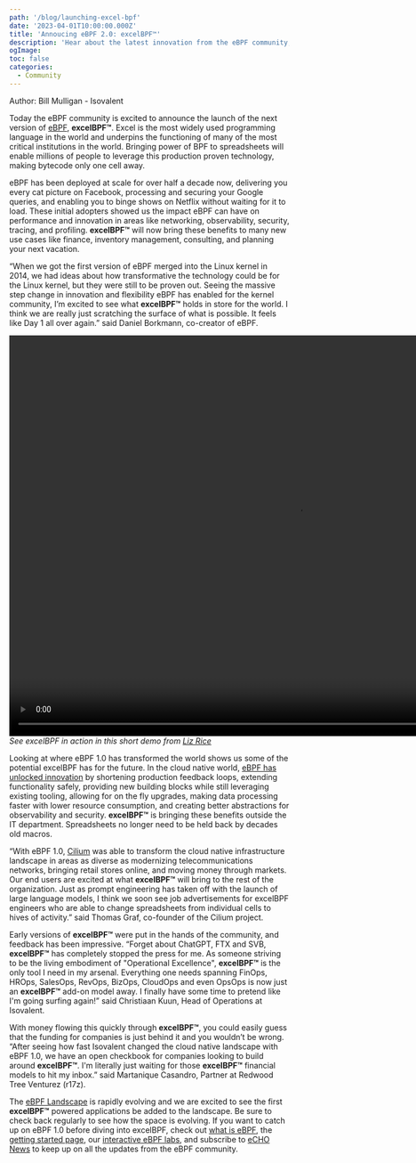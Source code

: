 ```yaml
---
path: '/blog/launching-excel-bpf'
date: '2023-04-01T10:00:00.000Z'
title: 'Annoucing eBPF 2.0: excelBPF™'
description: 'Hear about the latest innovation from the eBPF community, turn your cells into hives of activity'
ogImage: 
toc: false
categories:
  - Community
---
```


Author: Bill Mulligan - Isovalent

Today the eBPF community is excited to announce the launch of the next version of [eBPF](https://ebpf.io/), **excelBPF™**. Excel is the most widely used programming language in the world and underpins the functioning of many of the most critical institutions in the world. Bringing power of BPF to spreadsheets will enable millions of people to leverage this production proven technology, making bytecode only one cell away.

eBPF has been deployed at scale for over half a decade now, delivering you every cat picture on Facebook, processing and securing your Google queries, and enabling you to binge shows on Netflix without waiting for it to load. These initial adopters showed us the impact eBPF can have on performance and innovation in areas like networking, observability, security, tracing, and profiling. **excelBPF™** will now bring these benefits to many new use cases like finance, inventory management, consulting, and planning your next vacation.

“When we got the first version of eBPF merged into the Linux kernel in 2014, we had ideas about how transformative the technology could be for the Linux kernel, but they were still to be proven out. Seeing the massive step change in innovation and flexibility eBPF has enabled for the kernel community, I’m excited to see what **excelBPF™** holds in store for the world. I think we are really just scratching the surface of what is possible. It feels like Day 1 all over again.” said Daniel Borkmann, co-creator of eBPF.

<video src="/videos/excelBPF.mp4" type="video/mp4" width="1036" height="720" controls muted></video>
_See excelBPF in action in this short demo from [Liz Rice](https://twitter.com/lizrice)_

Looking at where eBPF 1.0 has transformed the world shows us some of the potential excelBPF has for the future. In the cloud native world, [eBPF has unlocked innovation](https://www.infoworld.com/article/3689690/how-ebpf-unlocks-cloud-native-innovation.html) by shortening production feedback loops, extending functionality safely, providing new building blocks while still leveraging existing tooling, allowing for on the fly upgrades, making data processing faster with lower resource consumption, and creating better abstractions for observability and security. **excelBPF™** is bringing these benefits outside the IT department. Spreadsheets no longer need to be held back by decades old macros.

“With eBPF 1.0, [Cilium](cilium.io) was able to transform the cloud native infrastructure landscape in areas as diverse as modernizing telecommunications networks, bringing retail stores online, and moving money through markets. Our end users are excited at what **excelBPF™** will bring to the rest of the organization. Just as prompt engineering has taken off with the launch of large language models, I think we soon see job advertisements for excelBPF engineers who are able to change spreadsheets from individual cells to hives of activity.” said Thomas Graf, co-founder of the Cilium project.

Early versions of **excelBPF™** were put in the hands of the community, and feedback has been impressive. “Forget about ChatGPT, FTX and SVB, **excelBPF™** has completely stopped the press for me. As someone striving to be the living embodiment of "Operational Excellence", **excelBPF™** is the only tool I need in my arsenal. Everything one needs spanning FinOps, HROps, SalesOps, RevOps, BizOps, CloudOps and even OpsOps is now just an **excelBPF™** add-on model away. I finally have some time to pretend like I'm going surfing again!” said Christiaan Kuun, Head of Operations at Isovalent.

With money flowing this quickly through **excelBPF™**, you could easily guess that the funding for companies is just behind it and you wouldn’t be wrong. “After seeing how fast Isovalent changed the cloud native landscape with eBPF 1.0, we have an open checkbook for companies looking to build around **excelBPF™**. I'm literally just waiting for those **excelBPF™** financial models to hit my inbox.” said Martanique Casandro, Partner at Redwood Tree Venturez (r17z).

The [eBPF Landscape](https://ebpf.io/applications/) is rapidly evolving and we are excited to see the first **excelBPF™** powered applications be added to the landscape. Be sure to check back regularly to see how the space is evolving. If you want to catch up on eBPF 1.0 before diving into excelBPF, check out [what is eBPF](https://ebpf.io/what-is-ebpf/), the [getting started page](https://ebpf.io/get-started/), our [interactive eBPF labs](https://play.instruqt.com/embed/isovalent/tracks/ebpf-getting-started?token=em_9nxLzhlV41gb3rKM&show_challenges=true), and subscribe to [eCHO News](https://ebpf.io/newsletter/) to keep up on all the updates from the eBPF community.
